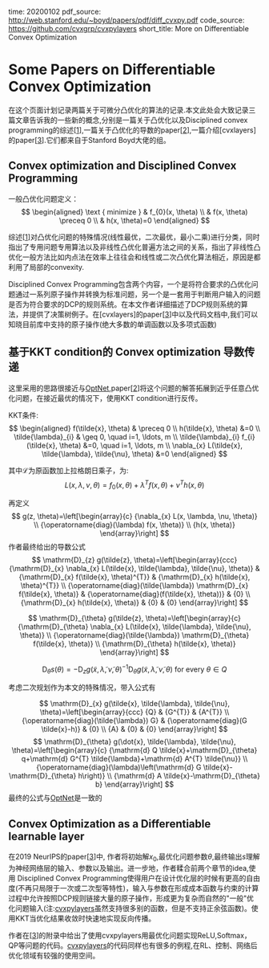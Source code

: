 time: 20200102
pdf_source: http://web.stanford.edu/~boyd/papers/pdf/diff_cvxpy.pdf
code_source: https://github.com/cvxgrp/cvxpylayers
short_title: More on Differentiable Convex Optimization

# Some Papers on Differentiable Convex Optimization
在这个页面计划记录两篇关于可微分凸优化的算法的记录.本文此处会大致记录三篇文章告诉我的一些新的概念,分别是一篇关于凸优化以及Disciplined convex programming的综述[[1]],一篇关于凸优化的导数的paper[[2]],一篇介绍[cvxlayers]的paper[[3]].它们都来自于Stanford Boyd大佬的组。

## Convex optimization and Disciplined Convex Programming

一般凸优化问题定义：
$$
\begin{aligned}
\text { minimize } & f_{0}(x, \theta) \\
& f(x, \theta) \preceq 0 \\
& h(x, \theta)=0
\end{aligned}
$$

综述[[1]]对凸优化问题的特殊情况(线性最优，二次最优，最小二乘)进行分类，同时指出了专用问题专用算法以及非线性凸优化普遍方法之间的关系，指出了非线性凸优化一般方法比如内点法在效率上往往会和线性或二次凸优化算法相近，原因是都利用了局部的convexity.

Disciplined Convex Programming包含两个内容，一个是将符合要求的凸优化问题通过一系列原子操作并转换为标准问题，另一个是一套用于判断用户输入的问题是否为符合要求的DCP的规则系统。在本文作者详细描述了DCP规则系统的算法，并提供了决策树例子。在[cvxlayers]的paper[[3]]中以及代码文档中,我们可以知晓目前库中支持的原子操作(绝大多数的单调函数以及多项式函数)


## 基于KKT condition的 Convex optimization 导数传递


这里采用的思路很接近与[OptNet],paper[[2]]将这个问题的解答拓展到近乎任意凸优化问题，在接近最优的情况下，使用KKT condition进行反传。

KKT条件:
$$
\begin{aligned}
f(\tilde{x}, \theta) & \preceq 0 \\
h(\tilde{x}, \theta) &=0 \\
\tilde{\lambda}_{i} & \geq 0, \quad i=1, \ldots, m \\
\tilde{\lambda}_{i} f_{i}(\tilde{x}, \theta) &=0, \quad i=1, \ldots, m \\
\nabla_{x} L(\tilde{x}, \tilde{\lambda}, \tilde{\nu}, \theta) &=0
\end{aligned}
$$

其中$\mathcal{L}$为原函数加上拉格朗日乘子，为:
$$
L(x, \lambda, \nu, \theta)=f_{0}(x, \theta)+\lambda^{T} f(x, \theta)+\nu^{T} h(x, \theta)
$$

再定义
$$
g(z, \theta)=\left[\begin{array}{c}
{\nabla_{x} L(x, \lambda, \nu, \theta)} \\
{\operatorname{diag}(\lambda) f(x, \theta)} \\
{h(x, \theta)}
\end{array}\right]
$$
作者最终给出的导数公式
$$
\mathrm{D}_{z} g(\tilde{z}, \theta)=\left[\begin{array}{ccc}
{\mathrm{D}_{x} \nabla_{x} L(\tilde{x}, \tilde{\lambda}, \tilde{\nu}, \theta)} & {\mathrm{D}_{x} f(\tilde{x}, \theta)^{T}} & {\mathrm{D}_{x} h(\tilde{x}, \theta)^{T}} \\
{\operatorname{diag}(\tilde{\lambda}) \mathrm{D}_{x} f(\tilde{x}, \theta)} & {\operatorname{diag}(f(\tilde{x}, \theta))} & {0} \\
{\mathrm{D}_{x} h(\tilde{x}, \theta)} & {0} & {0}
\end{array}\right]
$$

$$
\mathrm{D}_{\theta} g(\tilde{z}, \theta)=\left[\begin{array}{c}
{\mathrm{D}_{\theta} \nabla_{x} L(\tilde{x}, \tilde{\lambda}, \tilde{\nu}, \theta)} \\
{\operatorname{diag}(\tilde{\lambda}) \mathrm{D}_{\theta} f(\tilde{x}, \theta)} \\
{\mathrm{D}_{\theta} h(\tilde{x}, \theta)}
\end{array}\right]
$$

$$
\mathrm{D}_{\theta} s(\theta)=-\mathrm{D}_{z} g(\tilde{x}, \tilde{\lambda}, \tilde{\nu}, \theta)^{-1} \mathrm{D}_{\theta} g(\tilde{x}, \tilde{\lambda}, \tilde{\nu}, \theta) \text { for every } \theta \in Q
$$

考虑二次规划作为本文的特殊情况，带入公式有

$$
\mathrm{D}_{x} g(\tilde{x}, \tilde{\lambda}, \tilde{\nu}, \theta)=\left[\begin{array}{ccc}
{Q} & {G^{T}} & {A^{T}} \\
{\operatorname{diag}(\tilde{\lambda}) G} & {\operatorname{diag}(G \tilde{x}-h)} & {0} \\
{A} & {0} & {0}
\end{array}\right]
$$
$$
\mathrm{D}_{\theta} g(\dot{x}, \tilde{\lambda}, \tilde{\nu}, \theta)=\left[\begin{array}{c}
{\mathrm{d} Q \tilde{x}+\mathrm{D}_{\theta} q+\mathrm{d} G^{T} \tilde{\lambda}+\mathrm{d} A^{T} \tilde{\nu}} \\
{\operatorname{diag}(\lambda)\left(\mathrm{d} G \tilde{x}-\mathrm{D}_{\theta} h\right)} \\
{\mathrm{d} A \tilde{x}-\mathrm{D}_{\theta} b}
\end{array}\right]
$$
最终的公式与[OptNet]是一致的


## Convex Optimization as a Differentiable learnable layer

在2019 NeurIPS的paper[[3]]中, 作者将初始解$x_0$,最优化问题参数$\theta$,最终输出$s$理解为神经网络层的输入、参数以及输出。进一步地，作者糅合前两个章节的idea,使用 Disciplined Convex Programming使得用户在设计优化层的时候有更高的自由度(不再只局限于一次或二次型等特性)，输入与参数在形成成本函数与约束的计算过程中允许按照DCP规则链接大量的原子操作，形成更为复杂而自然的"一般"优化问题输入(注:[cvxpylayers]虽然支持很多别的函数，但是不支持正余弦函数)。使用KKT当优化结果收敛时快速地实现反向传播。

作者在[[3]]的附录中给出了使用cvxpylayers用最优化问题实现ReLU,Softmax，QP等问题的代码。[cvxpylayers]的代码同样也有很多的例程,在RL、控制、网络后优化领域有较强的使用空间。


[OptNet]:./OptNet_Differentiable_Optimization_as_a_Layer_in_Neural_Networks.md
[1]:https://web.stanford.edu/~boyd/papers/pdf/disc_cvx_prog.pdf
[2]:https://arxiv.org/pdf/1804.05098.pdf
[3]:http://web.stanford.edu/~boyd/papers/pdf/diff_cvxpy.pdf
[cvxpylayers]:https://github.com/cvxgrp/cvxpylayers